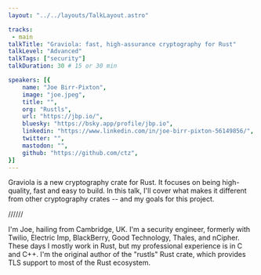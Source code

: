 ```yaml
---
layout: "../../layouts/TalkLayout.astro"

tracks: 
 - main
talkTitle: "Graviola: fast, high-assurance cryptography for Rust"
talkLevel: "Advanced"
talkTags: ["security"]
talkDuration: 30 # 15 or 30 min

speakers: [{
    name: "Joe Birr-Pixton",
    image: "joe.jpeg",
    title: "",
    org: "Rustls",
    url: "https://jbp.io/",
    bluesky: "https://bsky.app/profile/jbp.io",
    linkedin: "https://www.linkedin.com/in/joe-birr-pixton-56149856/",
    twitter: "",
    mastodon: "",
    github: "https://github.com/ctz",
}]
---
```


Graviola is a new cryptography crate for Rust. It focuses on being high-quality, fast and easy to build. In this talk, I'll cover what makes it different from other cryptography crates -- and my goals for this project.

////// <!-- sepatator between abstract and bio -->

I'm Joe, hailing from Cambridge, UK. I'm a security engineer, formerly with Twilio, Electric Imp, BlackBerry, Good Technology, Thales, and nCipher. These days I mostly work in Rust, but my professional experience is in C and C++. I'm the original author of the "rustls" Rust crate, which provides TLS support to most of the Rust ecosystem.


